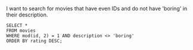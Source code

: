 I want to search for movies that have even IDs and do not have 'boring' in their description.

    SELECT *
    FROM movies
    WHERE mod(id, 2) = 1 AND description <> 'boring'
    ORDER BY rating DESC;